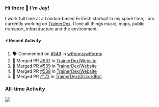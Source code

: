 ### Hi there 👋 I'm Jay!
I work full time at a London-based FinTech startup! In my spare time, I am currently working on [TrainerDex](https://www.github.com/TrainerDex). I love all things music, maps, public transport, infrastructure and the environment.

#### :zap: Recent Activity
<!--START_SECTION:activity-->
1. 🗣 Commented on [#549](https://github.com/wtforms/wtforms/issues/549) in [wtforms/wtforms](https://github.com/wtforms/wtforms)
2. 🎉 Merged PR [#537](https://github.com/TrainerDex/Website/pull/537) in [TrainerDex/Website](https://github.com/TrainerDex/Website)
3. 🎉 Merged PR [#539](https://github.com/TrainerDex/Website/pull/539) in [TrainerDex/Website](https://github.com/TrainerDex/Website)
4. 🎉 Merged PR [#538](https://github.com/TrainerDex/Website/pull/538) in [TrainerDex/Website](https://github.com/TrainerDex/Website)
5. 🎉 Merged PR [#173](https://github.com/TrainerDex/DiscordBot/pull/173) in [TrainerDex/DiscordBot](https://github.com/TrainerDex/DiscordBot)
<!--END_SECTION:activity-->


### All-time Activity
[<img src="https://github-readme-stats.vercel.app/api/wakatime?username=TurnrDev&layout=compact" />](https://wakatime.com/@TurnrDev)  
